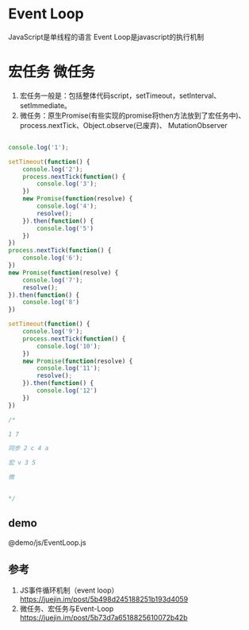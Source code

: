 # Event Loop

JavaScript是单线程的语言
Event Loop是javascript的执行机制

# 宏任务 微任务

1. 宏任务一般是：包括整体代码script，setTimeout，setInterval、setImmediate。
2. 微任务：原生Promise(有些实现的promise将then方法放到了宏任务中)、process.nextTick、Object.observe(已废弃)、 MutationObserver

```js

console.log('1');

setTimeout(function() {
    console.log('2');
    process.nextTick(function() {
        console.log('3');
    })
    new Promise(function(resolve) {
        console.log('4');
        resolve();
    }).then(function() {
        console.log('5')
    })
})
process.nextTick(function() {
    console.log('6');
})
new Promise(function(resolve) {
    console.log('7');
    resolve();
}).then(function() {
    console.log('8')
})

setTimeout(function() {
    console.log('9');
    process.nextTick(function() {
        console.log('10');
    })
    new Promise(function(resolve) {
        console.log('11');
        resolve();
    }).then(function() {
        console.log('12')
    })
})

/* 

1 7 

同步 2 c 4 a 

宏 v 3 5 

微


*/

```

## demo
@demo/js/EventLoop.js

## 参考
1. JS事件循环机制（event loop）
https://juejin.im/post/5b498d245188251b193d4059
2. 微任务、宏任务与Event-Loop
https://juejin.im/post/5b73d7a6518825610072b42b

